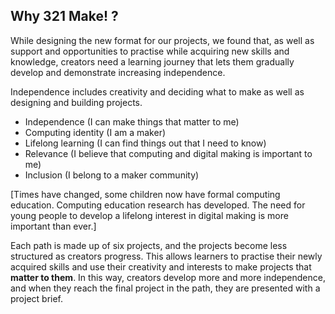 ## Why 321 Make! ?

While designing the new format for our projects, we found that, as well as support and opportunities to practise while acquiring new skills and knowledge, creators need a learning journey that lets them gradually develop and demonstrate increasing independence. 

Independence includes creativity and deciding what to make as well as designing and building projects.

+ Independence (I can make things that matter to me)
+ Computing identity (I am a maker)
+ Lifelong learning (I can find things out that I need to know)
+ Relevance (I believe that computing and digital making is important to me)
+ Inclusion (I belong to a maker community)

[Times have changed, some children now have formal computing education. Computing education research has developed. The need for young people to develop a lifelong interest in digital making is more important than ever.]


Each path is made up of six projects, and the projects become less structured as creators progress. This allows learners to practise their newly acquired skills and use their creativity and interests to make projects that **matter to them**. In this way, creators develop more and more independence, and when they reach the final project in the path, they are presented with a project brief.











